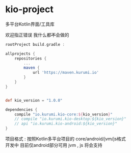 # kio-project

多平台Kotlin界面/工具库

欢迎指正错误 我什么都<del>不</del>会做的

~~~gradle
rootProject build.gradle :

allprojects {
    repositories {
        ...
        maven {
            url 'https://maven.kurumi.io'
        }
    }
}
~~~
~~~gradle

def kio_version = "1.0.0"

dependencies {
    compile "io.kurumi.kio-core:${kio_version}"
    // compile "io.kurumi.kio-desktop:${kio_version}"
    // api "io.kurumi.kio-android:${kio_version}"
}
~~~

项目格式 : 按照Kotlin多平台项目的 core/android/jvm/js格式  
开发中 目前仅android部分可用  jvm , js 将会支持  
